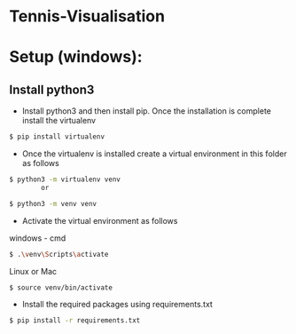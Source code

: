 # Tennis-Visualisation

# Setup (windows):

## Install python3
- Install python3 and then install pip. Once the installation is complete install the virtualenv

```bash
$ pip install virtualenv
```

- Once the virtualenv is installed create a virtual environment in this folder as follows

```bash
$ python3 -m virtualenv venv
		or

$ python3 -m venv venv
```
- Activate the virtual environment as follows

windows - cmd
```bash
$ .\venv\Scripts\activate
```

Linux or Mac
```bash
$ source venv/bin/activate
```

- Install the required packages using requirements.txt

```bash
$ pip install -r requirements.txt
```

